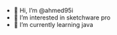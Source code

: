 - 👋 Hi, I’m @ahmed95i
- 👀 I’m interested in sketchware pro
- 🌱 I’m currently learning java

<!---
ahmed95i/ahmed95i is a ✨ special ✨ repository because its `README.md` (this file) appears on your GitHub profile.
You can click the Preview link to take a look at your changes.
--->
